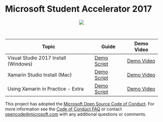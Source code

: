 # Microsoft Student Accelerator 2017 


<p align="center">
<img src="---TODO"/>
</p>

<br>


<table><thead>

<tr>
<th>Topic</th>
<th>Guide</th>
<th>Demo Video</th>
</tr>

</thead>

<tbody>

<tr>
<td>Visual Studio 2017 Install (Windows)</td>
<td><a href="/Installation Windows">Demo Script</a></td>
<td><a href="https://channel9.msdn.com/Events/Visual-Studio/Visual-Studio-2017-Launch/100#time=0h15m37s">Demo Video</a></td>
</tr>

<tr>
<td>Xamarin Studio Install (Mac)</td>
<td><a href="/Installation Mac">Demo Script</a></td>
<td><a href="https://channel9.msdn.com/Events/Visual-Studio/Visual-Studio-2017-Launch/100#time=0h15m37s">Demo Video</a></td>
</tr>

<tr>
<td>Using Xamarin in Practice - Extra</td>
<td><a href="/XamarinCycle9">Demo Script</a></td>
<td><a href="https://channel9.msdn.com/Events/Visual-Studio/Visual-Studio-2017-Launch/100#time=1h08m15s">Demo Video</a></td>
</td>
</tr>

</tbody>

</table>

This project has adopted the [Microsoft Open Source Code of Conduct](https://opensource.microsoft.com/codeofconduct/). For more information see the [Code of Conduct FAQ](https://opensource.microsoft.com/codeofconduct/faq/) or contact [opencode@microsoft.com](mailto:opencode@microsoft.com) with any additional questions or comments.
